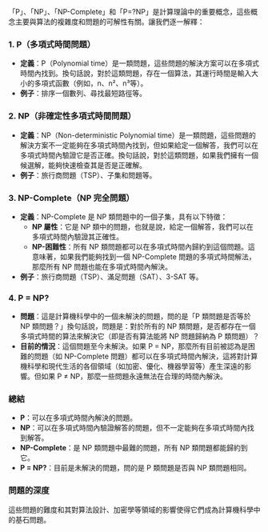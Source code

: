 「P」、「NP」、「NP-Complete」和「P=?NP」是計算理論中的重要概念，這些概念主要與算法的複雜度和問題的可解性有關。讓我們逐一解釋：

### 1. **P（多項式時間問題）**
- **定義**：P（Polynomial time）是一類問題，這些問題的解決方案可以在多項式時間內找到。換句話說，對於這類問題，存在一個算法，其運行時間是輸入大小的多項式函數（例如，n、n²、n³等）。
- **例子**：排序一個數列、尋找最短路徑等。

### 2. **NP（非確定性多項式時間問題）**
- **定義**：NP（Non-deterministic Polynomial time）是一類問題，這些問題的解決方案不一定能夠在多項式時間內找到，但如果給定一個解答，我們可以在多項式時間內驗證它是否正確。換句話說，對於這類問題，如果我們擁有一個候選解，能夠快速檢查其是否是正確解。
- **例子**：旅行商問題（TSP）、子集和問題等。

### 3. **NP-Complete（NP 完全問題）**
- **定義**：NP-Complete 是 NP 類問題中的一個子集，具有以下特徵：
  - **NP 屬性**：它是 NP 類中的問題，也就是說，給定一個解答，我們可以在多項式時間內驗證其正確性。
  - **NP-困難性**：所有 NP 類問題都可以在多項式時間內歸約到這個問題。這意味著，如果我們能夠找到一個 NP-Complete 問題的多項式時間解法，那麼所有 NP 問題也能在多項式時間內解決。
- **例子**：旅行商問題（TSP）、滿足問題（SAT）、3-SAT 等。

### 4. **P = NP?**
- **問題**：這是計算機科學中的一個未解決的問題，問的是「P 類問題是否等於 NP 類問題？」換句話說，問題是：對於所有的 NP 類問題，是否都存在一個多項式時間的算法來解決它（即是否有算法能將 NP 問題歸納為 P 類問題）？
- **目前的情況**：這個問題至今未解決。如果 P = NP，那麼所有目前被認為是困難的問題（如 NP-Complete 問題）都可以在多項式時間內解決，這將對計算機科學和現代生活的各個領域（如加密、優化、機器學習等）產生深遠的影響。但如果 P ≠ NP，那麼一些問題永遠無法在合理的時間內解決。

### 總結
- **P**：可以在多項式時間內解決的問題。
- **NP**：可以在多項式時間內驗證解答的問題，但不一定能夠在多項式時間內找到解答。
- **NP-Complete**：是 NP 類問題中最難的問題，所有 NP 類問題都能歸約到它。
- **P = NP?**：目前是未解決的問題，問的是 P 類問題是否與 NP 類問題相同。

### 問題的深度
這些問題的難度和其對算法設計、加密學等領域的影響使得它們成為計算機科學中的基石問題。